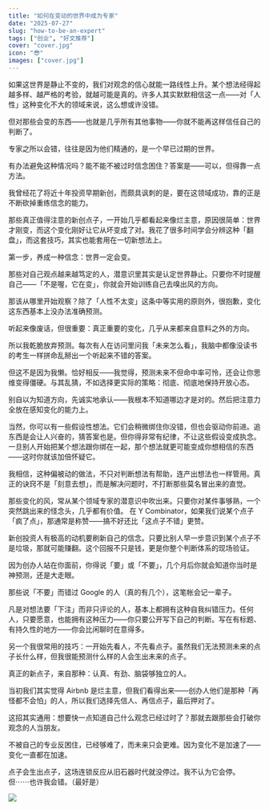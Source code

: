 ```yaml
---
title: "如何在变动的世界中成为专家"
date: "2025-07-27"
slug: "how-to-be-an-expert"
tags: ["创业", "好文推荐"]
cover: "cover.jpg"
icon: "😎"
images: ["cover.jpg"]
---
```

如果这世界是静止不变的，我们对观念的信心就能一路线性上升。某个想法经得起越多样、越严格的考验，就越可能是真的。许多人其实默默相信这一点——对「人性」这种变化不大的领域来说，这么想或许没错。



但对那些会变的东西——也就是几乎所有其他事物——你就不能再这样信任自己的判断了。



专家之所以会错，往往是因为他们精通的，是一个早已过期的世界。



有办法避免这种情况吗？能不能不被过时信念困住？答案是——可以，但得靠一点方法。



我曾经花了将近十年投资早期新创，而颇具讽刺的是，要在这领域成功，靠的正是不断砍掉重练信念的能力。



那些真正值得注意的新创点子，一开始几乎都看起来像烂主意，原因很简单：世界才刚变，而这个变化刚好让它从坏变成了对。我花了很多时间学会分辨这种「翻盘」，而这套技巧，其实也能套用在一切新想法上。



第一步，养成一种信念：世界一定会变。



那些对自己观点越来越笃定的人，潜意识里其实是认定世界静止。只要你不时提醒自己——「不是喔，它在变」，你就会开始训练自己去嗅出风的方向。



那该从哪里开始观察？除了「人性不太变」这条中等实用的原则外，很抱歉，变化这东西基本上没办法准确预测。



听起来像废话，但很重要：真正重要的变化，几乎从来都来自意料之外的方向。



所以我乾脆放弃预测。每次有人在访问里问我「未来怎么看」，我脑中都像没读书的考生一样拼命乱掰出一个听起来不错的答案。



但这不是因为我懒。恰好相反——我觉得，预测未来不但命中率可怜，还会让你思维变得僵硬。与其乱猜，不如选择更实际的策略：彻底、彻底地保持开放心态。



别自以为知道方向，先诚实地承认——我根本不知道哪边才是对的。然后把注意力全放在感知变化的能力上。



当然，你可以有一些假设性想法。它们会稍微绑住你没错，但也会驱动你前进。追东西是会让人兴奋的，猜答案也是。但你得非常有纪律，不让这些假设变成执念。
一旦别人开始把某个想法跟你绑在一起，那个想法就更可能变成你想相信的东西——这时你就该加倍怀疑它。



我相信，这种偏被动的做法，不只对判断想法有帮助，连产出想法也一样管用。真正的诀窍不是「刻意去想」，而是解决问题时，不打断那些莫名冒出来的直觉。



那些变化的风，常从某个领域专家的潜意识中吹出来。只要你对某件事够熟，一个突然跳出来的怪念头，几乎都有价值。
在 Y Combinator，如果我们说某个点子「疯了点」，那通常是称赞——搞不好还比「这点子不错」更赞。



新创投资人有极高的动机要刷新自己的信念。只要比别人早一步意识到某个点子不是垃圾，那就可能赚翻。这个回报不只是钱，更是你整个判断体系的现场验证。



因为创办人站在你面前，你得说「要」或「不要」，几个月后你就会知道你当时是神预测，还是大走眼。



那些说「不要」而错过 Google 的人（真的有几个），这笔帐会记一辈子。



凡是对想法要「下注」而非只评论的人，基本上都拥有这种自我纠错压力。任何人，只要愿意，也能拥有这种压力——你只要公开写下自己的判断。写在有标题、有持久性的地方——你会比闲聊时在意得多。



另一个我很常用的技巧：一开始先看人，不先看点子。虽然我们无法预测未来的点子长什么样，但我很能预测什么样的人会生出未来的点子。



真正的新点子，来自那种：认真、有劲、脑袋够独立的人。



当初我们其实觉得 Airbnb 是烂主意，但我们看得出来——创办人他们是那种「再怪都不会怕」的人，所以我们选择先信人、再信点子，最后押对了。



这招其实通用：想要快一点知道自己什么观念已经过时了？那就去跟那些会打破你观念的人当朋友。



不被自己的专业反困住，已经够难了，而未来只会更难。因为变化不是加速了——变化一直都在加速。



点子会生出点子，这场连锁反应从旧石器时代就没停过。我不认为它会停。
但⋯⋯也许我会错。（最好是）




![](https://prod-files-secure.s3.us-west-2.amazonaws.com/112d0858-5090-4d34-a606-b75eb8d65fd2/46476355-9cf3-4e99-9b7a-3531bc426380/1000202064.png?X-Amz-Algorithm=AWS4-HMAC-SHA256&X-Amz-Content-Sha256=UNSIGNED-PAYLOAD&X-Amz-Credential=ASIAZI2LB466TMBDZ77Q%2F20250826%2Fus-west-2%2Fs3%2Faws4_request&X-Amz-Date=20250826T154546Z&X-Amz-Expires=3600&X-Amz-Security-Token=IQoJb3JpZ2luX2VjEB8aCXVzLXdlc3QtMiJIMEYCIQClVBk102QtXSFffF4W241sLSGlXsZr6v1II283gE2GMAIhAOs4axK%2BT4Wa%2FDXMVeazQR99oyaK%2FOg23mgU%2FwomSfAaKv8DCHgQABoMNjM3NDIzMTgzODA1IgxELFRRgTOZ%2BDaiM5Aq3ANJP6JKVzQdIVjHaFtnlwbS5yjgNQ99%2BuJFRIwWj7vFMEZv3ruiztkGDnoURC9oOifVZq%2BHq%2BhmyuC34bF05pzZE5ya%2BODVd0ppj1ZAJ%2BoWDSDBnNkZdcRCUOFbWuU35IeofpEVRcAy0P4RQ3P0FpHZ1mXauQ%2F1GyKdvJsUGy94l%2FFajMm5gP%2FF0ElduvLtQ%2FiPjj4uM4osojqTWeZi4N6%2FU7T57zYTYDHO2aXq8c9lzfV11zGA7nxOaFHJ%2BNomH6wg%2BiqqNp8BFlD1FOjVe2FIsAv3oFECDJhlAtMltyhP0rMAFUzztRQvtFy44VmSWuull35TUF2vKkHSnrzfQv05KkmMr0roTdIutJVooTZOvQklOSeU69wvV3WKNeCEZTiqLW4U6gtUtRa%2BhkWcmsb8QbeW2XjHQLptWkX4wJtlTpLZzkox76fHBJiRd%2FSKDK3Q5LxElsy0Z4b6X1BB3yIqwIm%2Fnceb8I6TjcmNz8J8andqV%2FjwEFMvmTtWbgRnZmu555HrAYSi9ShpnLzbE6Muq3Oy5f8hpYb2FiudPp3OViIGWlKbbPZOiozkwZL%2FBEyqKcvSTQQZToZEDxZgmVV8wjxD6QsF89iMU7NQbqXJi06OeiZID1y7LB03vDCjnbfFBjqkAfv9R2vn%2BweNFLeOe%2BkriwOMd7TVfKt%2Bn7mmeTeg2IRrF5QNwz6YmfNh2ezlbPEBlmuakU%2BfTfysRWk5w2pzqN1npMbNPM5uGKFhG2XDDgarwSzCmuiuNQe%2BXElFqYslR8wwUcsM%2FdBWI9sn4v3NNK4GywDuafkhCBjAfMT0aLI1abZtPG5YP1e6o9pJ0gihIj8y4ZdF%2F%2Fvth1yFjTFlUGcZ%2Fty0&X-Amz-Signature=12464fd94268ecf372c1f0a5f583fd832d7fba0e57a00d0271c90e2a5a0c3b2d&X-Amz-SignedHeaders=host&x-amz-checksum-mode=ENABLED&x-id=GetObject)


